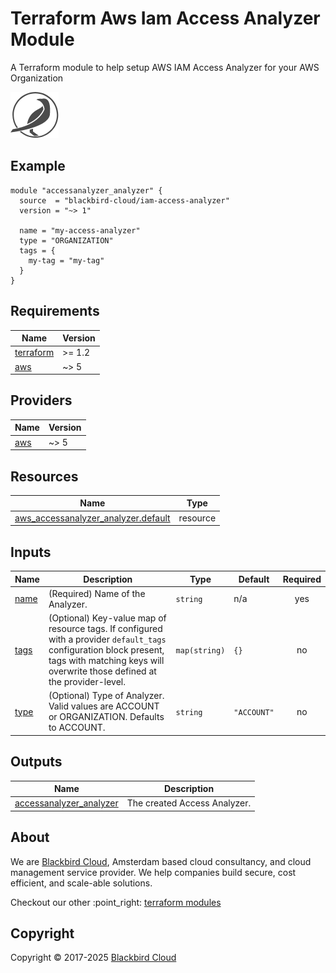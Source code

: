 <!-- BEGIN_TF_DOCS -->
# Terraform Aws Iam Access Analyzer Module
A Terraform module to help setup AWS IAM Access Analyzer for your AWS Organization

[![blackbird-logo](https://raw.githubusercontent.com/blackbird-cloud/terraform-module-template/main/.config/logo_simple.png)](https://blackbird.cloud)

## Example
```hcl
module "accessanalyzer_analyzer" {
  source  = "blackbird-cloud/iam-access-analyzer"
  version = "~> 1"

  name = "my-access-analyzer"
  type = "ORGANIZATION"
  tags = {
    my-tag = "my-tag"
  }
}
```

## Requirements

| Name | Version |
|------|---------|
| <a name="requirement_terraform"></a> [terraform](#requirement\_terraform) | >= 1.2 |
| <a name="requirement_aws"></a> [aws](#requirement\_aws) | ~> 5 |

## Providers

| Name | Version |
|------|---------|
| <a name="provider_aws"></a> [aws](#provider\_aws) | ~> 5 |

## Resources

| Name | Type |
|------|------|
| [aws_accessanalyzer_analyzer.default](https://registry.terraform.io/providers/hashicorp/aws/latest/docs/resources/accessanalyzer_analyzer) | resource |

## Inputs

| Name | Description | Type | Default | Required |
|------|-------------|------|---------|:--------:|
| <a name="input_name"></a> [name](#input\_name) | (Required) Name of the Analyzer. | `string` | n/a | yes |
| <a name="input_tags"></a> [tags](#input\_tags) | (Optional) Key-value map of resource tags. If configured with a provider `default_tags` configuration block present, tags with matching keys will overwrite those defined at the provider-level. | `map(string)` | `{}` | no |
| <a name="input_type"></a> [type](#input\_type) | (Optional) Type of Analyzer. Valid values are ACCOUNT or ORGANIZATION. Defaults to ACCOUNT. | `string` | `"ACCOUNT"` | no |

## Outputs

| Name | Description |
|------|-------------|
| <a name="output_accessanalyzer_analyzer"></a> [accessanalyzer\_analyzer](#output\_accessanalyzer\_analyzer) | The created Access Analyzer. |

## About

We are [Blackbird Cloud](https://blackbird.cloud), Amsterdam based cloud consultancy, and cloud management service provider. We help companies build secure, cost efficient, and scale-able solutions.

Checkout our other :point\_right: [terraform modules](https://registry.terraform.io/namespaces/blackbird-cloud)

## Copyright

Copyright © 2017-2025 [Blackbird Cloud](https://blackbird.cloud)
<!-- END_TF_DOCS -->